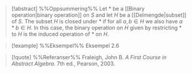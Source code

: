 
> [!abstract] %%Oppsummering%%
> Let $\ast$ be a [[Binary operation|binary operation]] on $S$ and let $H$ be a [[Delmengde|subset]] of $S$. The subset $H$ is closed under $\ast$ if for all $a,b \in H$ we also have $a\ast b \in H$. In this case, the binary operation on $H$ given by restricting $\ast$ to $H$ is the induced operation of $\ast$ on $H$.

> [!example] %%Eksempel%%
> Eksempel 2.6

> [!quote] %%Referanser%%
> Fraleigh, John B. _A First Course in Abstract Algebra_. 7th ed., Pearson, 2003.



